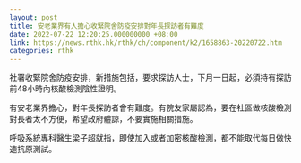 ```yaml
---
layout: post
title: 安老業界有人擔心收緊院舍防疫安排對年長探訪者有難度
date: 2022-07-22 12:20:25.000000000 +08:00
link: https://news.rthk.hk/rthk/ch/component/k2/1658863-20220722.htm
categories: rthk
---
```


社署收緊院舍防疫安排，新措施包括，要求探訪人士，下月一日起，必須持有探訪前48小時內核酸檢測陰性證明。

有安老業界擔心，對年長探訪者會有難度。有院友家屬認為，要在社區做核酸檢測對長者太不方便，希望政府體諒，不要實施相關措施。

呼吸系統專科醫生梁子超就指，即使加入或者加密核酸檢測，都不能取代每日做快速抗原測試。
